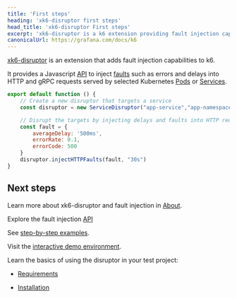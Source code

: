 ```yaml
---
title: 'First steps'
heading: 'xk6-disruptor first steps'
head_title: 'xk6-disruptor First steps'
excerpt: 'xk6-disruptor is a k6 extension providing fault injection capabilities to k6.'
canonicalUrl: https://grafana.com/docs/k6
---
```


[xk6-disruptor](https://github.com/grafana/xk6-disruptor) is an extension that adds fault injection capabilities to k6.

It provides a Javascript [API](/javascript-api/xk6-disruptor/api) to inject [faults](/javascript-api/xk6-disruptor/api/faults/) such as errors and delays into HTTP and gRPC requests served by selected Kubernetes [Pods](/javascript-api/xk6-disruptor/api/poddisruptor) or [Services](/javascript-api/xk6-disruptor/api/servicedisruptor).


```javascript
export default function () {
    // Create a new disruptor that targets a service
    const disruptor = new ServiceDisruptor("app-service","app-namespace");

    // Disrupt the targets by injecting delays and faults into HTTP request for 30 seconds
    const fault = {
        averageDelay: '500ms',
        errorRate: 0.1,
        errorCode: 500
    }
    disruptor.injectHTTPFaults(fault, "30s")
}
```

## Next steps

Learn more about xk6-disruptor and fault injection in [About](/javascript-api/xk6-disruptor/about).

Explore the fault injection [API](/javascript-api/xk6-disruptor/api)

See [step-by-step examples](/javascript-api/xk6-disruptor/examples).

Visit the [interactive demo environment](https://killercoda.com/grafana-xk6-disruptor/scenario/killercoda).

Learn the basics of using the disruptor in your test project:

- [Requirements](/javascript-api/xk6-disruptor/get-started/requirements)

- [Installation](/javascript-api/xk6-disruptor/get-started/installation)

